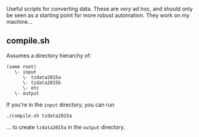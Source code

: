 Useful scripts for converting data. These are *very* ad hoc,
and should only be seen as a starting point for more robust
automation. They work on my machine...

compile.sh
----

Assumes a directory hierarchy of:

    (some root)
       \- input
          \- tzdata2015a
          \- tzdata2015b
          \- etc
       \- output

If you're in the `input` directory, you can run

    ./compile.sh tzdata2015a
    
... to create `tzdata2015a` in the `output` directory.
